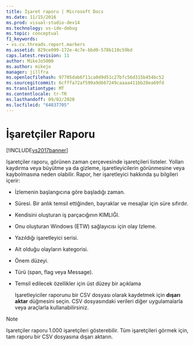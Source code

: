 ```yaml
---
title: İşaret raporu | Microsoft Docs
ms.date: 11/15/2016
ms.prod: visual-studio-dev14
ms.technology: vs-ide-debug
ms.topic: conceptual
f1_keywords:
- vs.cv.threads.report.markers
ms.assetid: 829ce099-172e-4c7e-bbd0-578b110c59bd
caps.latest.revision: 11
author: MikeJo5000
ms.author: mikejo
manager: jillfra
ms.openlocfilehash: 97705dab6f11ca0d9d51c27bfc56d315b454bc52
ms.sourcegitcommit: 6cfffa72af599a9d667249caaaa411bb28ea69fd
ms.translationtype: MT
ms.contentlocale: tr-TR
ms.lasthandoff: 09/02/2020
ms.locfileid: "64837705"
---
```

# <a name="markers-report"></a>İşaretçiler Raporu
[!INCLUDE[vs2017banner](../includes/vs2017banner.md)]

Işaretçiler raporu, görünen zaman çerçevesinde işaretçileri listeler.  Yolları kaydırma veya büyütme ya da gizleme, işaretleyicilerin görünmesine veya kaybolmasına neden olabilir. Rapor, her işaretleyici hakkında şu bilgileri içerir:  
  
- İzlemenin başlangıcına göre başladığı zaman.  
  
- Süresi. Bir anlık temsil ettiğinden, bayraklar ve mesajlar için süre sıfırdır.  
  
- Kendisini oluşturan iş parçacığının KIMLIĞI.  
  
- Onu oluşturan Windows (ETW) sağlayıcısı için olay Izleme.  
  
- Yazıldığı işaretleyici serisi.  
  
- Ait olduğu olayların kategorisi.  
  
- Önem düzeyi.  
  
- Türü (span, flag veya Message).  
  
- Temsil edilecek özellikler için üst düzey bir açıklama  
  
  Işaretleyiciler raporunu bir CSV dosyası olarak kaydetmek için **dışarı aktar** düğmesini seçin. CSV dosyasındaki verileri diğer uygulamalarla veya araçlarla kullanabilirsiniz.  
  
> [!NOTE]
> Işaretçiler raporu 1.000 işaretçileri gösterebilir. Tüm işaretçileri görmek için, tam raporu bir CSV dosyasına dışarı aktarın.
